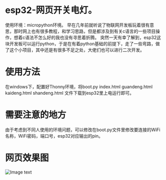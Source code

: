 # esp32-网页开关电灯。
使用环境：micropython环境。
早在几年前就听说了物联网开发板玩着很有意思，那时网上也有很多教程，和学习思路，但是都涉及到有关c语言的一些项目操作，想着c语法不怎么好的我也没有寻思着折腾。
突然一天有幸了解到，esp32这块开发板可以运行python，于是在有着python基础的前提下，走了一些弯路，做了这个小项目，其中还是有很多不足之处，大佬们也可以进行二次开发。

# 使用方法
在windows下，配置好Thonny环境，将boot.py index.html guandeng.html kaideng.html shandeng.html 文件下载到esp32里上电运行即可。

# 需要注意的地方
由于考虑到不同人使用的环境问题，可以修改在boot.py文件里修改要连接的WiFi名称，WiFi密码，端口号，esp32对应输出的pin。

# 网页效果图
![Image text](https://github.com/Akuios/esp32-webled/blob/2806a89f19de611d11e30d45b3c378dcf26a6eb8/img/IMG_20230130_205809.jpg)
